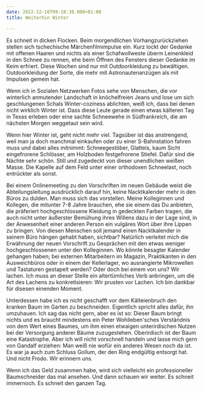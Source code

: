 ```yaml
---
date: 2022-12-16T09:18:38.000+01:00
title: Weiterhin Winter

---
```

Es schneit in dicken Flocken. Beim morgendlichen Vorhangzurückziehen stellen sich tschechische Märchenfilmimpulse ein. Kurz lockt der Gedanke mit offenen Haaren und nichts als einer Schafwollweste überm Leinenkleid in den Schnee zu rennen, ehe beim Öffnen des Fensters dieser Gedanke im Keim erfriert. Diese Wochen sind nur mit Outdoorkleidung zu bewältigen. Outdoorkleidung der Sorte, die mehr mit Astronautenanzügen als mit Impulsen gemein hat.

Wenn ich in Sozialen Netzwerken Fotos sehe von Menschen, die vor winterlich anmutender Landschaft in knöchelfreien Jeans und lose um sich geschlungenen Schals Winter-coziness ablichten, weiß ich, dass bei denen nicht wirklich Winter ist. Dass diese Leute gerade einen etwas kälteren Tag in Texas erleben oder eine sachte Schneewehe in Südfrankreich, die am nächsten Morgen weggetaut sein wird.

Wenn hier Winter ist, geht nicht mehr viel. Tagsüber ist das anstrengend, weil man ja doch manchmal einkaufen oder zu einer S-Bahnstation fahren muss und dabei alles mitnimmt: Schneegestöber, Glatteis, kaum Sicht eingefrorene Schlösser, am Holzboden festgefrorene Stiefel. Dafür sind die Nächte sehr schön. Still und zugedeckt von dieser unendlichen weißen Masse. Die Kapelle auf dem Feld unter einer orthodoxen Schneelast, noch entrückter als sonst.

Bei einem Onlinemeeting zu den Vorschriften im neuen Gebäude weist die Abteilungsleitung ausdrücklich darauf hin, keine Nacktkalender mehr in den Büros zu dulden. Man muss sich das vorstellen. Meine Kolleginnen und Kollegen, die mitunter 7-8 Jahre brauchen, ehe sie einem das Du anbieten, die präferiert hochgeschlossene Kleidung in gedeckten Farben tragen, die auch nicht unter äußerster Bemühung ihres Willens dazu in der Lage sind, in der Anwesenheit einer anderen Person ein vulgäres Wort über ihre Lippen zu bringen. Von diesen Menschen soll jemand einen Nacktkalender in seinem Büro hängen gehabt haben, sichtbar? Natürlich verleitet mich die Erwähnung der neuen Vorschrift zu Gesprächen mit den etwas weniger hochgeschlossenen unter den Kolleginnen. Wo könnte besagter Kalender gehangen haben; bei externen Mitarbeitern im Magazin, Praktikanten in den Ausweichbüros oder in einem der Kellerlager, wo ausrangierte Mikrowellen und Tastaturen gestapelt werden? Oder doch bei einem von uns? Wir lachen. Ich muss an dieser Stelle ein altertümliches Verb anbringen, um die Art des Lachens zu konkretisieren: Wir prusten vor Lachen. Ich bin dankbar für disesen einenden Moment.

Unterdessen habe ich es nicht geschafft vor dem Kälteienbruch den kranken Baum im Garten zu beschneiden. Eigentlich spricht alles dafür, ihn umzuhauen. Ich sag das nicht gern, aber es ist so: Dieser Baum bringt nichts und es braucht mindestens ein Peter Wohlleben'sches Verständnis von dem Wert eines Baumes, um ihm einen etwaigen unterirdischen Nutzen bei der Versorgung anderer Bäume zuzugestehen. Oberirdisch ist der Baum eine Katastrophe. Aber ich will nicht vorschnell handeln und lasse mich gern von Gandalf erziehen: Man weiß nie wofür ein anderes Wesen noch da ist. Es war ja auch zum Schluss Gollum, der den Ring endgültig entsorgt hat. Und nicht Frodo. Wir erinnern uns.

Wenn ich das Geld zusammen habe, wird sich vielleicht ein professioneller Baumschneider das mal ansehen. Und dann schauen wir weiter. Es schneit immernoch. Es schneit den ganzen Tag. 